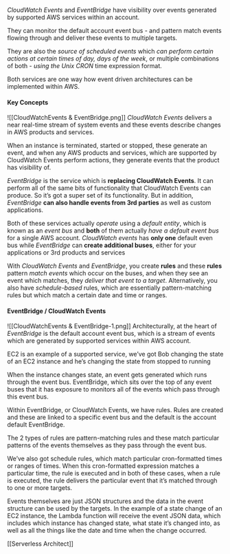 *CloudWatch Events* and *EventBridge* have visibility over events generated by supported AWS services within an account.

They can monitor the default account event bus - and pattern match events flowing through and deliver these events to multiple targets.

They are also the *source of scheduled events* which *can perform certain actions at certain times of day, days of the week*, or multiple combinations of both - *using the Unix CRON* time expression format.

Both services are one way how event driven architectures can be implemented within AWS.
#### Key Concepts
![[CloudWatchEvents & EventBridge.png]]
*CloudWatch Events* delivers a near real-time stream of system events and these events describe changes in AWS products and services.

When an instance is terminated, started or stopped, these generate an event, and when any AWS products and services, which are supported by CloudWatch Events perform actions, they generate events that the product has visibility of.

*EventBridge* is the service which is **replacing CloudWatch Events**. It can perform all of the same bits of functionality that CloudWatch Events can produce. So it’s got a super set of its functionality. But in addition, *EventBridge* **can also handle events from 3rd parties** as well as custom applications.

Both of these services actually *operate* using a *default entity*, which is known as an *event bus* and **both** of them actually *have a default event bus* for a single AWS account. *CloudWatch events* has **only one** default even bus while *EventBridge* can **create additional buses**, either for your applications or 3rd products and services

With *CloudWatch Events* and *EventBridge*, you create **rules** and these **rules** pattern *match events* which occur on the buses, and when they see an event which matches, they *deliver that event to a target*.
Alternatively, you also have *schedule-based* rules, which are essentially pattern-matching rules but which match a certain date and time or ranges.
#### EventBridge / CloudWatch Events
![[CloudWatchEvents & EventBridge-1.png]]
Architecturally, at the heart of *EventBridge* is the default account event bus, which is a stream of events which are generated by supported services within AWS account.

EC2 is an example of a supported service, we’ve got Bob changing the state of an EC2 instance and he’s changing the state from stopped to running

When the instance changes state, an event gets generated which runs through the event bus. EventBridge, which sits over the top of any event buses that it has exposure to monitors all of the events which pass through this event bus.

Within EventBridge, or CloudWatch Events, we have rules. Rules are created and these are linked to a specific event bus and the default is the account default EventBridge.

The 2 types of rules are pattern-matching rules and these match particular patterns of the events themselves as they pass through the event bus.

We’ve also got schedule rules, which match particular cron-formatted times or ranges of times. When this cron-formatted expression matches a particular time, the rule is executed and in both of these cases, when a rule is executed, the rule delivers the particular event that it’s matched through to one or more targets.

Events themselves are just JSON structures and the data in the event structure can be used by the targets. In the example of a state change of an EC2 instance, the Lambda function will receive the event JSON data, which includes which instance has changed state, what state it’s changed into, as well as all the things like the date and time when the change occurred.

[[Serverless Architect]]
